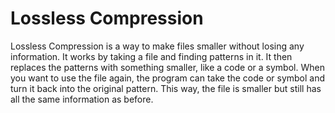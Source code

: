 # Lossless Compression

Lossless Compression is a way to make files smaller without losing any information. It works by taking a file and finding patterns in it. It then replaces the patterns with something smaller, like a code or a symbol. When you want to use the file again, the program can take the code or symbol and turn it back into the original pattern. This way, the file is smaller but still has all the same information as before.
